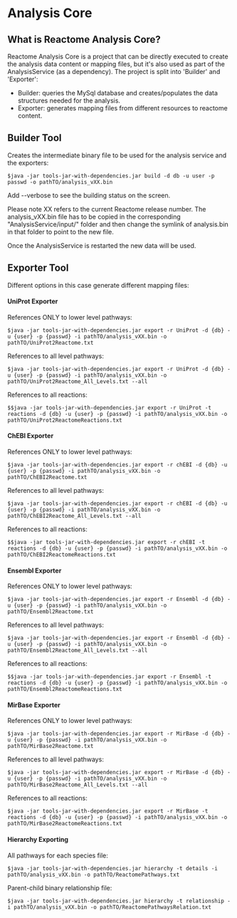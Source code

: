 # Analysis Core

## What is Reactome Analysis Core?
Reactome Analysis Core is a project that can be directly executed to create the analysis data content or mapping files,
but it's also used as part of the AnalysisService (as a dependency).
The project is split into 'Builder' and 'Exporter':
  * Builder: queries the MySql database and creates/populates the data structures needed for the analysis.
  * Exporter: generates mapping files from different resources to reactome content.

## Builder Tool

Creates the intermediate binary file to be used for the analysis service and the exporters:

    $java -jar tools-jar-with-dependencies.jar build -d db -u user -p passwd -o pathTO/analysis_vXX.bin

Add --verbose to see the building status on the screen.

Please note XX refers to the current Reactome release number. The analysis_vXX.bin file has to be copied in the 
corresponding "AnalysisService/input/" folder and then change the symlink of analysis.bin in that folder to point
to the new file.

Once the AnalysisService is restarted the new data will be used.


## Exporter Tool

Different options in this case generate different mapping files:

#### UniProt Exporter

References ONLY to lower level pathways:

    $java -jar tools-jar-with-dependencies.jar export -r UniProt -d {db} -u {user} -p {passwd} -i pathTO/analysis_vXX.bin -o pathTO/UniProt2Reactome.txt

References to all level pathways:

    $java -jar tools-jar-with-dependencies.jar export -r UniProt -d {db} -u {user} -p {passwd} -i pathTO/analysis_vXX.bin -o pathTO/UniProt2Reactome_All_Levels.txt --all
    
References to all reactions:

    $$java -jar tools-jar-with-dependencies.jar export -r UniProt -t reactions -d {db} -u {user} -p {passwd} -i pathTO/analysis_vXX.bin -o pathTO/UniProt2ReactomeReactions.txt


#### ChEBI Exporter

References ONLY to lower level pathways:

    $java -jar tools-jar-with-dependencies.jar export -r chEBI -d {db} -u {user} -p {passwd} -i pathTO/analysis_vXX.bin -o pathTO/ChEBI2Reactome.txt

References to all level pathways:

    $java -jar tools-jar-with-dependencies.jar export -r chEBI -d {db} -u {user} -p {passwd} -i pathTO/analysis_vXX.bin -o pathTO/ChEBI2Reactome_All_Levels.txt --all
    
References to all reactions:
    
    $$java -jar tools-jar-with-dependencies.jar export -r chEBI -t reactions -d {db} -u {user} -p {passwd} -i pathTO/analysis_vXX.bin -o pathTO/ChEBI2ReactomeReactions.txt


#### Ensembl Exporter

References ONLY to lower level pathways:

    $java -jar tools-jar-with-dependencies.jar export -r Ensembl -d {db} -u {user} -p {passwd} -i pathTO/analysis_vXX.bin -o pathTO/Ensembl2Reactome.txt

References to all level pathways:

    $java -jar tools-jar-with-dependencies.jar export -r Ensembl -d {db} -u {user} -p {passwd} -i pathTO/analysis_vXX.bin -o pathTO/Ensembl2Reactome_All_Levels.txt --all

References to all reactions:
    
    $$java -jar tools-jar-with-dependencies.jar export -r Ensembl -t reactions -d {db} -u {user} -p {passwd} -i pathTO/analysis_vXX.bin -o pathTO/Ensembl2ReactomeReactions.txt


#### MirBase Exporter

References ONLY to lower level pathways:

    $java -jar tools-jar-with-dependencies.jar export -r MirBase -d {db} -u {user} -p {passwd} -i pathTO/analysis_vXX.bin -o pathTO/MirBase2Reactome.txt

References to all level pathways:

    $java -jar tools-jar-with-dependencies.jar export -r MirBase -d {db} -u {user} -p {passwd} -i pathTO/analysis_vXX.bin -o pathTO/MirBase2Reactome_All_Levels.txt --all

References to all reactions:
    
    $java -jar tools-jar-with-dependencies.jar export -r MirBase -t reactions -d {db} -u {user} -p {passwd} -i pathTO/analysis_vXX.bin -o pathTO/MirBase2ReactomeReactions.txt



#### Hierarchy Exporting

All pathways for each species file:

    $java -jar tools-jar-with-dependencies.jar hierarchy -t details -i pathTO/analysis_vXX.bin -o pathTO/ReactomePathways.txt

Parent-child binary relationship file:

    $java -jar tools-jar-with-dependencies.jar hierarchy -t relationship -i pathTO/analysis_vXX.bin -o pathTO/ReactomePathwaysRelation.txt

